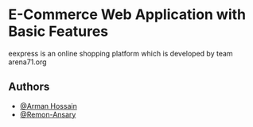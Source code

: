 
# E-Commerce Web Application  with Basic Features

eexpress is an online shopping platform which is developed by team arena71.org


## Authors

- [@Arman Hossain](https://www.github.com/Arman171016)
- [@Remon-Ansary](https://www.github.com/Remon-Ansary)

